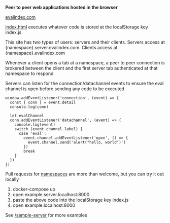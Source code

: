 **Peer to peer web applications hosted in the browser**

[evalindex.com](https://evalindex.com)

[index.html](/static/html/index.html) executes whatever code is stored at the localStorage key index.js

This site has two types of users: servers and their clients. Servers access at {namespace}.server.evalindex.com. Clients access at {namespace}.evalindex.com

Whenever a client opens a tab at a namespace, a peer to peer connection is brokered between the client and the first server tab authenticated at that namespace to respond

Servers can listen for the connection/datachannel events to ensure the eval channel is open before sending any code to be executed

```
window.addEventListener('connection', (event) => {
  const { conn } = event.detail
  console.log(conn)

  let evalChannel
  conn.addEventListener('datachannel', (event) => {
    console.log(event)
    switch (event.channel.label) {
      case 'eval':
        event.channel.addEventListener('open', () => {
          event.channel.send('alert("hello, world")')
        })
        break
    }   
  })
})
```
Pull requests for [namespaces](/hashes) are more than welcome, but you can try it out locally

1. docker-compose up
2. open example.server.localhost:8000
3. paste the above code into the localStorage key index.js
4. open example.localhost:8000

See [/sample-server](/sample-server) for more examples
